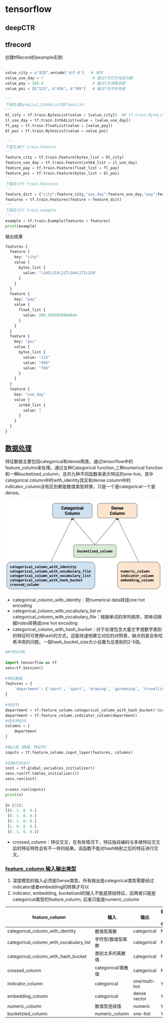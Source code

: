 # tensorflow

## deepCTR

## tfrecord

创建tfRecord的example实例:

```python

value_city = u"北京".encode('utf-8')   # 城市
value_use_day = 7                      # 最近7天打开淘宝次数
value_pay = 289.4                      # 最近7天消费金额
value_poi = [b"123", b"456", b"789"]   # 最近7天浏览电铺

'''
下面生成ByteList,Int64List和FloatList
'''
bl_city = tf.train.BytesList(value = [value_city])  ## tf.train.ByteList入参是list,所以要转为list
il_use_day = tf.train.Int64List(value = [value_use_day])
fl_pay = tf.train.FloatList(value = [value_pay])
bl_poi = tf.train.BytesList(value = value_poi)

'''
下面生成tf.train.Feature
'''
feature_city = tf.train.Feature(bytes_list = bl_city)
feature_use_day = tf.train.Feature(int64_list = il_use_day)
feature_pay = tf.train.Feature(float_list = fl_pay)
feature_poi = tf.train.Feature(bytes_list = bl_poi)
'''
下面定义tf.train.Features
'''
feature_dict = {"city":feature_city,"use_day":feature_use_day,"pay":feature_pay,"poi":feature_poi}
features = tf.train.Features(feature = feature_dict)
'''
下面定义tf.train.example
'''
example = tf.train.Example(features = features)
print(example)
```

输出结果

```python
features {
  feature {
    key: "city"
    value {
      bytes_list {
        value: "\345\214\227\344\272\254"
      }
    }
  }
  feature {
    key: "pay"
    value {
      float_list {
        value: 289.3999938964844
      }
    }
  }
  feature {
    key: "poi"
    value {
      bytes_list {
        value: "123"
        value: "456"
        value: "789"
      }
    }
  }
  feature {
    key: "use_day"
    value {
      int64_list {
        value: 7
      }
    }
  }
}
```

## [数据处理](https://zhuanlan.zhihu.com/p/73701872)

特征数据主要包括categorical和dense两类，通过tensorflow中的feature_column来处理。通过五种Categorical function,三种numerical function和一种bucketized_column，总共九种不同函数来表示特征的one-hot。其中categorical column中的with_identity其实和dense column中的indicator_column没有区别都是数值类型转换，只是一个是categorical一个是dense。

![数据处理分类](../asset/aHR0cHM6Ly91cGxvYWQtaW1hZ2VzLmppYW5zaHUuaW8vdXBsb2FkX2ltYWdlcy81NjkwNTgxLTNlM2NmZDdmOWEzZjgwMzcuanBn.jpg)

* categorical_column_with_identity：把numerical data转成one hot encoding
* categorical_column_with_vocabulary_list or categorical_column_with_vocabulary_file：根据单词的序列顺序，把单词根据index转换成one hot encoding
* categorical_column_with_hash_bucket：对于处理包含大量文字或数字类别的特征时可使用hash的方式，这能快速地建立对应的对照表，缺点则是会有哈希冲突的问题。一般hash_bucket_size大小设置为总类别的2-5倍。

```python
##代码示例

import tensorflow as tf
sess=tf.Session()

#特征数据
features = {
    'department': ['sport', 'sport', 'drawing', 'gardening', 'travelling'],
}

#特征列
department = tf.feature_column.categorical_column_with_hash_bucket('department', 4, dtype=tf.string)
department = tf.feature_column.indicator_column(department)
#组合特征列
columns = [
    department
]

#输入层（数据，特征列）
inputs = tf.feature_column.input_layer(features, columns)

#初始化并运行
init = tf.global_variables_initializer()
sess.run(tf.tables_initializer())
sess.run(init)

v=sess.run(inputs)
print(v)

In [33]:
[[0. 1. 0. 0.]
 [0. 1. 0. 0.]
 [0. 1. 0. 0.]
 [1. 0. 0. 0.]
 [0. 1. 0. 0.]]
```

* crossed_column：特征交叉，在有些情况下，特征独自编码与多维特征交叉后的特征特性会有不一样的结果。该函数不能对hash映射之后的特征进行交叉。

### [feature_column 输入输出类型](https://blog.csdn.net/htbeker/article/details/112266784)

1. 深度模型的输入必须是Dense类型，所有输出是categorical类型需要经过indicator或者embedding的转换才可以
2. indicator, embedding, bucketized的输入不能是原始特征，前两者只能是categorical类型的feature_column, 后者只能是numeric_column

|feature_column|输入|输出|输出是否为dense|
|----|----|----|----|
|categorical_column_with_identity|数值型离散|categorical|N|
|categorical_column_with_vocabulary_list|字符型/数值型离散|categorical|N|
|categorical_column_with_hash_bucket|类别太多的离散值|categorical|N|
|crossed_column|categorical/离散值|categorical|N|
|indicator_column|categorical|one/multi-hot|Y|
|embedding_column|categorical|dense vector|Y|
|numeric_column|数值型连续值|numeric|Y|
|bucketzied_column|numeric_column|one-hot|Y|
